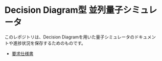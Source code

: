 # Decision Diagram型 並列量子シミュレータ
このレポジトリは、Decision Diagramを用いた量子シミュレータのドキュメントや進捗状況を保存するためのものです。

* [要求仕様書](docs/Requirement.md)